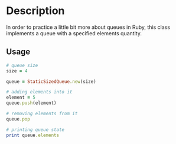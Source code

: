 # Description

In order to practice a little bit more about queues in Ruby, this class implements a queue with a specified elements quantity.

## Usage

```ruby
# queue size
size = 4

queue = StaticSizedQueue.new(size)

# adding elements into it
element = 5
queue.push(element)

# removing elements from it
queue.pop

# printing queue state
print queue.elements
```
